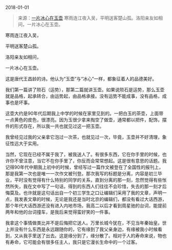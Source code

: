 2018-01-01

> 来源：[一片冰心在玉壶](http://mp.weixin.qq.com/s?__biz=MzU0MjYwNDU2Mw==&mid=2247483683&idx=1&sn=3e7e81ce3053ca9b7a0917a48787d61e&chksm=fb196d5fcc6ee44961894af3ecc175c9e0b8c133e7d98a168930bddb84dcdf60d5f218dcd330&scene=27#wechat_redirect)
> 寒雨连江夜入吴，平明送客楚山孤。洛阳亲友如相问，一片冰心在玉壶。

寒雨连江夜入吴，

平明送客楚山孤。

洛阳亲友如相问，

一片冰心在玉壶。

  

这是唐代王昌龄的诗。他认为“玉壶”与“冰心”一样，都象征着人的品德美好。

  

我们第一篇讲了陨石（运势），那第二篇就讲玉壶。如果说陨石是运势，那么玉壶就是品格，起承转合，由运势起，由品格承接。没有运势不能成事，没有品格，成事也是坏事。

  

  

  

这壶大约是90年代后期我上中学的时候在家里见到的。一把白玉的茶壶，上面带一点黄色的皮色，很漂亮。因为玉很少拿来掏空了做壶，通常都以把件，配饰，摆件的形式存在，所以我一共也就见过这一把玉壶。

  

我曾经见过我的父亲拿它泡过一次茶，也就见过一次，毕竟，玉壶并不好清理，象征性远大于实用。

  

当然，它现在已经不属于我了，被我送人了。有很多东西，它在你手里的时候，也许你不曾注意，当它不在你手里了，你反而会常常想起。这是很有意思的话题。我记得90年代中期我上初中的时候，曾经写过一篇作文被登在了全国性的报刊上，那是我第一次也是唯一一次作文被刊登。那次我写的标题是分离，内容是初三毕业，平时没有觉得有什么特别的同学的关系，直到分离的那一刻，忽然觉得有些怅然所失，我在文中写了一句话，得到的东西人们往往不会珍惜，失去的那一刻才后悔莫及。也许就是这句话出自一个初三学生之口让编辑们采用了我的文章，声明一点，我发表文章的时候，无论是我还是当时北京的编辑们，都没有看过大话西游，那个年代大话西游还没有进入内地市场，我高二以后才看到周星驰的台词，能提前两年和他的台词撞车，是我后来觉得蛮好笑的一件事。

  

我拿这个事情做类比并不是后悔把它送人。万里长城今犹在，不见当年秦始皇。世上并没有什么东西是永远跟随你的，它有缘到了我父亲身边，有缘被我小时候看到，又从我手里送了出去。这是缘分到了，缘分散了。相对于人的寿命来说，物也有寿命，它可能会有很多任主人，我只是它漫长生命中的一个过客。

